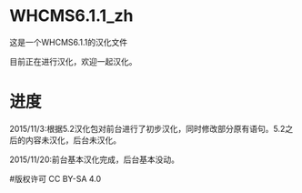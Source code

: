 # WHCMS6.1.1_zh
这是一个WHCMS6.1.1的汉化文件

目前正在进行汉化，欢迎一起汉化。

# 进度
2015/11/3:根据5.2汉化包对前台进行了初步汉化，同时修改部分原有语句。5.2之后的内容未汉化，后台未汉化。

2015/11/20:前台基本汉化完成，后台基本没动。

#版权许可
CC BY-SA 4.0
